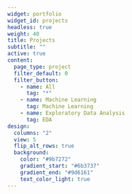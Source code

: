 ```yaml
---
widget: portfolio
widget_id: projects
headless: true
weight: 40
title: Projects
subtitle: ""
active: true
content:
  page_type: project
  filter_default: 0
  filter_button:
    - name: All
      tag: "*"
    - name: Machine Learning
      tag: Machine Learning
    - name: Exploratory Data Analysis
      tag: EDA
design:
  columns: "2"
  view: 5
  flip_alt_rows: true
  background:
    color: "#9b7272"
    gradient_start: "#6b3737"
    gradient_end: "#9d6161"
    text_color_light: true
---
```

